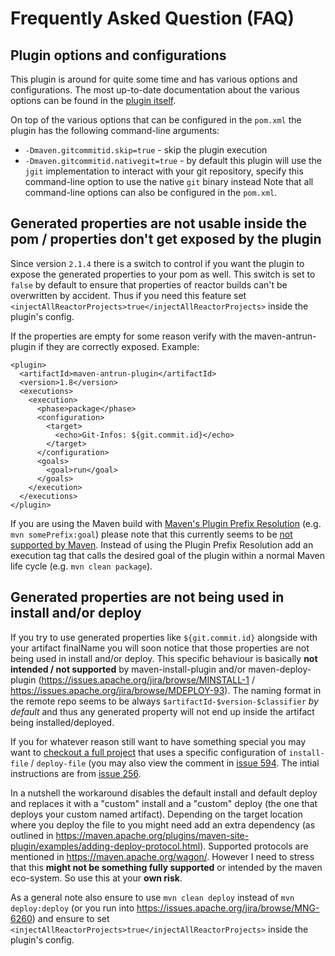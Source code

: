 Frequently Asked Question (FAQ)
=========

Plugin options and configurations
-------------------------------
This plugin is around for quite some time and has various options and configurations.
The most up-to-date documentation about the various options can be found in the [plugin itself](https://github.com/git-commit-id/git-commit-id-maven-plugin/blob/master/src/main/java/pl/project13/maven/git/GitCommitIdMojo.java#L105).

On top of the various options that can be configured in the `pom.xml` the plugin has the following command-line arguments:
* `-Dmaven.gitcommitid.skip=true` - skip the plugin execution
* `-Dmaven.gitcommitid.nativegit=true` - by default this plugin will use the `jgit` implementation to interact with your git repository, specify this command-line option to use the native `git` binary instead
Note that all command-line options can also be configured in the `pom.xml`.


Generated properties are not usable inside the pom / properties don't get exposed by the plugin
-------------------------------
Since version `2.1.4` there is a switch to control if you want the plugin to expose the generated properties to your pom as well.
This switch is set to `false` by default to ensure that properties of reactor builds can't be overwritten by accident.
Thus if you need this feature set `<injectAllReactorProjects>true</injectAllReactorProjects>` inside the plugin's config.

If the properties are empty for some reason verify with the maven-antrun-plugin if they are correctly exposed.
Example:
```
<plugin>
  <artifactId>maven-antrun-plugin</artifactId>
  <version>1.8</version>
  <executions>
    <execution>
      <phase>package</phase>
      <configuration>
        <target>
          <echo>Git-Infos: ${git.commit.id}</echo>
        </target>
      </configuration>
      <goals>
        <goal>run</goal>
      </goals>
    </execution>
  </executions>
</plugin>
```

If you are using the Maven build with [Maven's Plugin Prefix Resolution](https://maven.apache.org/guides/introduction/introduction-to-plugin-prefix-mapping.html) (e.g. `mvn somePrefix:goal`) please note that this currently seems to be [not supported by Maven](https://issues.apache.org/jira/browse/MNG-6260).
Instead of using the Plugin Prefix Resolution add an execution tag that calls the desired goal of the plugin within a normal Maven life cycle (e.g. `mvn clean package`).

Generated properties are not being used in install and/or deploy
-------------------------------
If you try to use generated properties like `${git.commit.id}` alongside with your artifact finalName you will soon notice that those properties are not being used in install and/or deploy.
This specific behaviour is basically **not intended / not supported** by maven-install-plugin and/or maven-deploy-plugin (https://issues.apache.org/jira/browse/MINSTALL-1 / https://issues.apache.org/jira/browse/MDEPLOY-93). The naming format in the remote repo seems to be always `$artifactId-$version-$classifier` *by default* and thus any generated property will not end up inside the artifact being installed/deployed.

If you for whatever reason still want to have something special you may want to 
[checkout a full project](https://github.com/git-commit-id/git-commit-id-maven-plugin/files/14440383/example-594.zip) that uses a specific configuration of `install-file` / `deploy-file` (you may also view the comment in [issue 594](https://github.com/git-commit-id/git-commit-id-maven-plugin/issues/594#issuecomment-1970003328). The intial instructions are from [issue 256](https://github.com/git-commit-id/git-commit-id-maven-plugin/issues/256#issuecomment-321476196).

In a nutshell the workaround disables the default install and default deploy and replaces it with a "custom" install and a "custom" deploy (the one that deploys your custom named artifact).
Depending on the target location where you deploy the file to you might need add an extra dependency (as outlined in https://maven.apache.org/plugins/maven-site-plugin/examples/adding-deploy-protocol.html). Supported protocols are mentioned in https://maven.apache.org/wagon/.
However I need to stress that this **might not be something fully supported** or intended by the maven eco-system. So use this at your **own risk**.


As a general note also ensure to use `mvn clean deploy` instead of `mvn deploy:deploy` (or you run into  https://issues.apache.org/jira/browse/MNG-6260) and ensure to set `<injectAllReactorProjects>true</injectAllReactorProjects>` inside the plugin's config.
